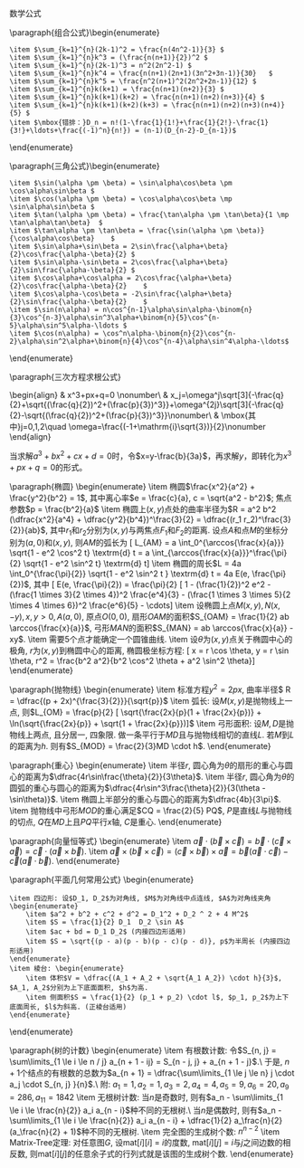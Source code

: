 数学公式

\paragraph{组合公式}\begin{enumerate}

	\item $\sum_{k=1}^{n}(2k-1)^2 = \frac{n(4n^2-1)}{3}	$
	\item $\sum_{k=1}^{n}k^3 = (\frac{n(n+1)}{2})^2	$
	\item $\sum_{k=1}^{n}(2k-1)^3 = n^2(2n^2-1)	$
	\item $\sum_{k=1}^{n}k^4 = \frac{n(n+1)(2n+1)(3n^2+3n-1)}{30}	$
	\item $\sum_{k=1}^{n}k^5 = \frac{n^2(n+1)^2(2n^2+2n-1)}{12}	$
	\item $\sum_{k=1}^{n}k(k+1) = \frac{n(n+1)(n+2)}{3}	$
	\item $\sum_{k=1}^{n}k(k+1)(k+2) = \frac{n(n+1)(n+2)(n+3)}{4} $
	\item $\sum_{k=1}^{n}k(k+1)(k+2)(k+3) = \frac{n(n+1)(n+2)(n+3)(n+4)}{5} $
	\item $\mbox{错排：}D_n = n!(1-\frac{1}{1!}+\frac{1}{2!}-\frac{1}{3!}+\ldots+\frac{(-1)^n}{n!}) = (n-1)(D_{n-2}-D_{n-1})$
\end{enumerate}

\paragraph{三角公式}\begin{enumerate}

	\item $\sin(\alpha \pm \beta) = \sin\alpha\cos\beta \pm \cos\alpha\sin\beta	$
	\item $\cos(\alpha \pm \beta) = \cos\alpha\cos\beta \mp \sin\alpha\sin\beta	$
	\item $\tan(\alpha \pm \beta) = \frac{\tan\alpha \pm \tan\beta}{1 \mp \tan\alpha\tan\beta}	$
	\item $\tan\alpha \pm \tan\beta = \frac{\sin(\alpha \pm \beta)}{\cos\alpha\cos\beta}	$
	\item $\sin\alpha+\sin\beta = 2\sin\frac{\alpha+\beta}{2}\cos\frac{\alpha-\beta}{2}	$
	\item $\sin\alpha-\sin\beta = 2\cos\frac{\alpha+\beta}{2}\sin\frac{\alpha-\beta}{2}	$
	\item $\cos\alpha+\cos\alpha = 2\cos\frac{\alpha+\beta}{2}\cos\frac{\alpha-\beta}{2}	$
	\item $\cos\alpha-\cos\beta = -2\sin\frac{\alpha+\beta}{2}\sin\frac{\alpha-\beta}{2}	$
	\item $\sin(n\alpha) = n\cos^{n-1}\alpha\sin\alpha-\binom{n}{3}\cos^{n-3}\alpha\sin^3\alpha+\binom{n}{5}\cos^{n-5}\alpha\sin^5\alpha-\ldots	$
	\item $\cos(n\alpha) = \cos^n\alpha-\binom{n}{2}\cos^{n-2}\alpha\sin^2\alpha+\binom{n}{4}\cos^{n-4}\alpha\sin^4\alpha-\ldots$
\end{enumerate}

\paragraph{三次方程求根公式}

\begin{align}
	& x^3+px+q=0		\nonumber\\
	& x_j=\omega^j\sqrt[3]{-\frac{q}{2}+\sqrt{(\frac{q}{2})^2+(\frac{p}{3})^3}}+\omega^{2j}\sqrt[3]{-\frac{q}{2}-\sqrt{(\frac{q}{2})^2+(\frac{p}{3})^3}}\nonumber\\
	& \mbox{其中}j=0,1,2\quad \omega=\frac{(-1+\mathrm{i}\sqrt{3})}{2}\nonumber	
\end{align}

当求解$a^3+bx^2+cx+d=0$时，令$x=y-\frac{b}{3a}$，再求解$y$，即转化为$x^3+px+q=0$的形式。

\paragraph{椭圆} \begin{enumerate}
	\item 椭圆$\frac{x^2}{a^2} + \frac{y^2}{b^2} = 1$, 其中离心率$e = \frac{c}{a}, c = \sqrt{a^2 - b^2}$; 焦点参数$p = \frac{b^2}{a}$
	\item 椭圆上$(x, y)$点处的曲率半径为$R = a^2 b^2 (\dfrac{x^2}{a^4} + \dfrac{y^2}{b^4})^\frac{3}{2} = \dfrac{(r_1 r_2)^\frac{3}{2}}{ab}$, 其中$r_1$和$r_2$分别为$(x, y)$与两焦点$F_1$和$F_2$的距离. 设点$A$和点$M$的坐标分别为$(a, 0)$和$(x, y)$, 则$AM$的弧长为
	\[ L_{AM} = a \int_0^{\arccos{\frac{x}{a}}} \sqrt{1 - e^2 \cos^2 t} \textrm{d} t = a \int_{\arccos{\frac{x}{a}}}^\frac{\pi}{2} \sqrt{1 - e^2 \sin^2 t} \textrm{d} t\]
	\item 椭圆的周长$L = 4a \int_0^{\frac{\pi}{2}} \sqrt{1 - e^2 \sin^2 t } \textrm{d} t = 4a E(e, \frac{\pi}{2})$, 其中
	\[ E(e, \frac{\pi}{2}) = \frac{\pi}{2} [ 1 - (\frac{1}{2})^2 e^2 - (\frac{1 \times 3}{2 \times 4})^2 \frac{e^4}{3} - (\frac{1 \times 3 \times 5}{2 \times 4 \times 6})^2 \frac{e^6}{5} - \cdots\]
	\item 设椭圆上点$M(x, y), N(x, -y), x, y > 0, A(a, 0)$, 原点$O(0, 0)$, 扇形$OAM$的面积$S_{OAM} = \frac{1}{2} ab \arccos{\frac{x}{a}}$, 弓形$MAN$的面积$S_{MAN} = ab \arccos{\frac{x}{a}} - xy$.
	\item 需要$5$个点才能确定一个圆锥曲线.
	\item 设$\theta$为$(x, y)$点关于椭圆中心的极角, $r$为$(x, y)$到椭圆中心的距离, 椭圆极坐标方程:
	\[ x = r \cos \theta, y = r \sin \theta, r^2 = \frac{b^2 a^2}{b^2 \cos^2 \theta + a^2 \sin^2 \theta}\]
\end{enumerate}

\paragraph{抛物线} \begin{enumerate}
	\item 标准方程$y^2 = 2px$, 曲率半径$ R = \dfrac{(p + 2x)^{\frac{3}{2}}}{\sqrt{p}}$
	\item 弧长: 设$M(x, y)$是抛物线上一点, 则$L_{OM} = \frac{p}{2} [ \sqrt{\frac{2x}{p}(1 + \frac{2x}{p})} + \ln(\sqrt{\frac{2x}{p}} + \sqrt{1 + \frac{2x}{p}})]$
	\item 弓形面积: 设$M, D$是抛物线上两点, 且分居一, 四象限. 做一条平行于$MD$且与抛物线相切的直线$L$. 若$M$到$L$的距离为$h$. 则有$S_{MOD} = \frac{2}{3}MD \cdot h$.
\end{enumerate}

\paragraph{重心} \begin{enumerate}
	\item 半径$r$, 圆心角为$\theta$的扇形的重心与圆心的距离为$\dfrac{4r\sin\frac{\theta}{2}}{3\theta}$.
	\item 半径$r$, 圆心角为$\theta$的圆弧的重心与圆心的距离为$\dfrac{4r\sin^3\frac{\theta}{2}}{3(\theta - \sin\theta)}$.
	\item 椭圆上半部分的重心与圆心的距离为$\dfrac{4b}{3\pi}$.
	\item  抛物线中弓形$MOD$的重心满足$CQ = \frac{2}{5} PQ$, $P$是直线$L$与抛物线的切点, $Q$在$MD$上且$PQ$平行$x$轴, $C$是重心.
\end{enumerate}

\paragraph{向量恒等式} \begin{enumerate}
	\item $\vec{a} \cdot (\vec{b} \times \vec{c}) = \vec{b} \cdot (\vec{c} \times \vec{a}) = \vec{c} \cdot (\vec{a} \times \vec{b})$.
	\item $\vec{a} \times (\vec{b} \times \vec{c}) = (\vec{c} \times \vec{b}) \times \vec{a} = \vec{b}(\vec{a} \cdot \vec{c}) - \vec{c}(\vec{a} \cdot \vec{b})$.
\end{enumerate}

\paragraph{平面几何常用公式} \begin{enumerate}

	\item 四边形: 设$D_1, D_2$为对角线, $M$为对角线中点连线, $A$为对角线夹角 \begin{enumerate}
		\item $a^2 + b^2 + c^2 + d^2 = D_1^2 + D_2 ^ 2 + 4 M^2$
		\item $S = \frac{1}{2} D_1  D_2 \sin A$
		\item $ac + bd = D_1 D_2$ (内接四边形适用)
		\item $S = \sqrt{(p - a)(p - b)(p - c)(p - d)}, p$为半周长 (内接四边形适用)
	\end{enumerate}
	\item 棱台: \begin{enumerate}
		\item 体积$V = \dfrac{(A_1 + A_2 + \sqrt{A_1 A_2}) \cdot h}{3}$, $A_1, A_2$分别为上下底面面积, $h$为高.
		\item 侧面积$S = \frac{1}{2} (p_1 + p_2) \cdot l$, $p_1, p_2$为上下底面周长, $l$为斜高. (正棱台适用)
	\end{enumerate}
\end{enumerate}

\paragraph{树的计数} \begin{enumerate}
	\item 有根数计数: 令$S_{n, j} = \sum\limits_{1 \le i \le n / j} a_{n + 1 - ij} = S_{n - j, j} + a_{n + 1 - j}$.\\
		于是, $n + 1$个结点的有根数的总数为$a_{n + 1} = \dfrac{\sum\limits_{1 \le j \le n} j \cdot a_j \cdot S_{n, j} }{n}$.\\
		附: $a_1 = 1, a_2 = 1, a_3 = 2, a_4 = 4, a_5 = 9, a_6 = 20, a_9 = 286, a_{11} = 1842$
	\item 无根树计数: 当$n$是奇数时, 则有$a_n - \sum\limits_{1 \le i \le \frac{n}{2}} a_i a_{n - i}$种不同的无根树.\\
		当$n$是偶数时, 则有$a_n - \sum\limits_{1 \le i \le \frac{n}{2}} a_i a_{n - i} + \dfrac{1}{2} a_\frac{n}{2} (a_\frac{n}{2} + 1)$种不同的无根树.
	\item 完全图的生成树个数: $n^{n - 2}$
	\item Matrix-Tree定理: 对任意图$G$, 设mat[$i$][$i$] = $i$的度数, mat[$i$][$j$] = $i$与$j$之间边数的相反数, 则mat[$i$][$j$]的任意余子式的行列式就是该图的生成树个数.
\end{enumerate}

